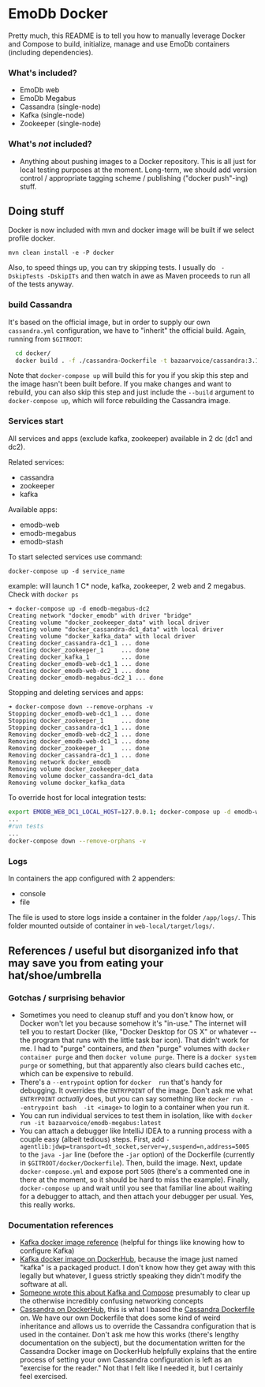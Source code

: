 # EmoDb Docker

Pretty much, this README is to tell you how to manually leverage Docker and Compose to build, initialize, manage and use EmoDb containers (including dependencies).

### What's included?

- EmoDb web
- EmoDb Megabus
- Cassandra (single-node)
- Kafka (single-node)
- Zookeeper (single-node)

### What's _not_ included?

- Anything about pushing images to a Docker repository. This is all just for local testing purposes at the moment. Long-term, we should add version control / appropriate tagging scheme / publishing ("docker push"-ing) stuff.

## Doing stuff

Docker is now included with mvn and docker image will be built if we select profile docker.

`mvn clean install -e -P docker`

Also, to speed things up, you can try skipping tests. I usually do ` -DskipTests -DskipITs` and then watch in awe as Maven proceeds to run all of the tests anyway.

### build Cassandra

It's based on the official image, but in order to supply our own `cassandra.yml` configuration, we have to "inherit" the official build. Again, running from `$GITROOT`:

```bash
  cd docker/
  docker build . -f ./cassandra-Dockerfile -t bazaarvoice/cassandra:3.11.12
```

Note that `docker-compose up` will build this for you if you skip this step and  the image hasn't been built before. If you make changes and want to rebuild, you can also skip this step and just include  the `--build` argument to `docker-compose up`, which will force rebuilding the Cassandra image.

### Services start

All services and apps (exclude kafka, zookeeper) available in 2 dc (dc1 and dc2).

Related services:

- cassandra
- zookeeper
- kafka

Available apps:

- emodb-web
- emodb-megabus
- emodb-stash

To start selected services use command:

```
docker-compose up -d service_name
```

example: will launch 1 C* node, kafka, zookeeper, 2 web and 2 megabus. Check with `docker ps`

```
➜ docker-compose up -d emodb-megabus-dc2
Creating network "docker_emodb" with driver "bridge"
Creating volume "docker_zookeeper_data" with local driver
Creating volume "docker_cassandra-dc1_data" with local driver
Creating volume "docker_kafka_data" with local driver
Creating docker_cassandra-dc1_1 ... done
Creating docker_zookeeper_1     ... done
Creating docker_kafka_1         ... done
Creating docker_emodb-web-dc1_1 ... done
Creating docker_emodb-web-dc2_1 ... done
Creating docker_emodb-megabus-dc2_1 ... done
```

Stopping and deleting services and apps:

```
➜ docker-compose down --remove-orphans -v
Stopping docker_emodb-web-dc1_1 ... done
Stopping docker_zookeeper_1     ... done
Stopping docker_cassandra-dc1_1 ... done
Removing docker_emodb-web-dc2_1 ... done
Removing docker_emodb-web-dc1_1 ... done
Removing docker_zookeeper_1     ... done
Removing docker_cassandra-dc1_1 ... done
Removing network docker_emodb
Removing volume docker_zookeeper_data
Removing volume docker_cassandra-dc1_data
Removing volume docker_kafka_data
```

To override host for local integration tests:
```bash
export EMODB_WEB_DC1_LOCAL_HOST=127.0.0.1; docker-compose up -d emodb-web-dc1
...
#run tests
...
docker-compose down --remove-orphans -v 
```

### Logs
In containers the app configured with 2 appenders:
- console
- file

The file is used to store logs inside a container in the folder `/app/logs/`. This folder mounted outside of container in `web-local/target/logs/`.

## References / useful but disorganized info that may save you from eating your hat/shoe/umbrella

### Gotchas / surprising behavior

- Sometimes you need to cleanup stuff and you don't know how, or Docker won't let you because somehow it's "in-use." The internet will tell you to restart Docker (like, "Docker Desktop for OS X" or whatever -- the program that runs with the little task bar icon). That didn't work for me. I had to "purge" containers, and _then_ "purge" volumes with `docker container purge` and then `docker volume purge`. There is a `docker system purge`  or something, but that apparently also clears  build caches etc., which can be expensive to rebuild.
-  There's  a `--entrypoint` option for `docker  run` that's handy for debugging. It  overrides the `ENTRYPOINT`  of the image.  Don't ask  me what `ENTRYPOINT` _actually_ does, but you can say something like `docker run  --entrypoint bash  -it <image>` to login to a container when  you run it.
- You can run individual services to test them in isolation, like with `docker run -it bazaarvoice/emodb-megabus:latest`
- You can attach a debugger like IntelliJ IDEA to a running process with a couple easy (albeit tedious) steps. First, add `-agentlib:jdwp=transport=dt_socket,server=y,suspend=n,address=5005` to the `java -jar` line (before the `-jar` option) of the Dockerfile (currently in `$GITROOT/docker/Dockerfile`). Then, build the image. Next, update `docker-compose.yml` and expose port `5005` (there's a commented one in there at the moment, so it should be hard to miss the example). Finally, `docker-compose up` and wait until you see that familiar line about waiting for a debugger to attach, and then attach your debugger per usual. Yes, this really works.

### Documentation references

- [Kafka docker image reference](https://docs.confluent.io/current/installation/docker/index.html) (helpful for things like knowing how to configure Kafka)
- [Kafka docker image on DockerHub](https://hub.docker.com/r/confluentinc/cp-kafka), because the image just named "kafka" is a packaged product. I don't know how they get away with this legally but whatever, I guess strictly speaking they didn't modify the software at all.
- [Someone wrote this about Kafka and Compose](https://rmoff.net/2018/08/02/kafka-listeners-explained/) presumably to clear up the otherwise incredibly confusing networking concepts
- [Cassandra on DockerHub](https://hub.docker.com/_/cassandra), this is what I based the [Cassandra Dockerfile](./cassandra-Dockerfile) on. We have our own Dockerfile that does some kind of weird inheritance and allows us to override the Cassandra configuration that is used in the container. Don't ask me how this works (there's lengthy documentation on the subject), but the documentation written for the Cassandra Docker image on DockerHub helpfully explains that the entire process of setting your own Cassandra configuration is left as an "exercise for the reader." Not that I felt like I needed it, but I certainly feel exercised.
